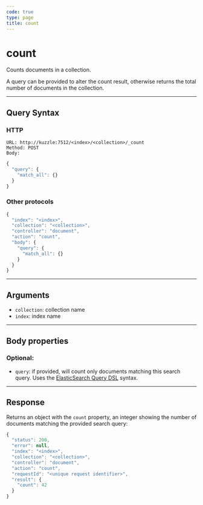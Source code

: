 ```yaml
---
code: true
type: page
title: count
---
```


# count


Counts documents in a collection.

A query can be provided to alter the count result, otherwise returns the total number of documents in the collection.

---

## Query Syntax

### HTTP

```http
URL: http://kuzzle:7512/<index>/<collection>/_count
Method: POST
Body:
```

```js
{
  "query": {
    "match_all": {}
  }
}
```

### Other protocols

```js
{
  "index": "<index>",
  "collection": "<collection>",
  "controller": "document",
  "action": "count",
  "body": {
    "query": {
      "match_all": {}
    }
  }
}
```

---

## Arguments

- `collection`: collection name
- `index`: index name

---

## Body properties

### Optional:

- `query`: if provided, will count only documents matching this search query. Uses the [ElasticSearch Query DSL](https://www.elastic.co/guide/en/elasticsearch/reference/7.3/query-dsl.html) syntax.

---

## Response

Returns an object with the `count` property, an integer showing the number of documents matching the provided search query:

```js
{
  "status": 200,
  "error": null,
  "index": "<index>",
  "collection": "<collection>",
  "controller": "document",
  "action": "count",
  "requestId": "<unique request identifier>",
  "result": {
    "count": 42
  }
}
```
